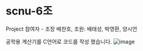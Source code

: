 # scnu-6조
Project 참여자 - 조장 배찬호, 조원: 배태성, 박영환, 양시언

공학용 계산기를 C언어로 코드를 작성 했습니다.
![image](https://user-images.githubusercontent.com/101316864/165744709-8e11fdd4-7f41-4821-a035-ffb03f4a1802.png)
